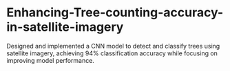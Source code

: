 # Enhancing-Tree-counting-accuracy-in-satellite-imagery
Designed and implemented a CNN model to detect and classify trees using satellite imagery, achieving 94%
classification accuracy while focusing on improving model performance.

